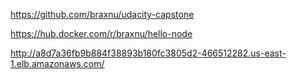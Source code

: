 https://github.com/braxnu/udacity-capstone

https://hub.docker.com/r/braxnu/hello-node

http://a8d7a36fb9b884f38893b180fc3805d2-466512282.us-east-1.elb.amazonaws.com/
